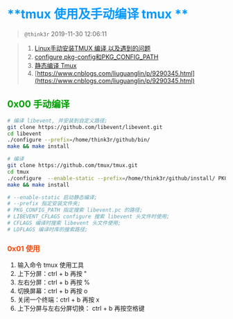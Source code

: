 # <font color=#0099ff> **tmux 使用及手动编译 tmux ** </font>

> `@think3r` 2019-11-30 12:06:11

> 1. [Linux手动安装TMUX 编译 以及遇到的问题](https://blog.csdn.net/alvine008/article/details/48027687)
> 2. [configure,pkg-config和PKG_CONFIG_PATH](https://blog.csdn.net/earbao/article/details/17502581)
> 3. [静态编译 Tmux](http://ju.outofmemory.cn/entry/180492)
> 4. [https://www.cnblogs.com/liuguanglin/p/9290345.html](https://www.cnblogs.com/liuguanglin/p/9290345.html)

## <font color=#009A000> 0x00 手动编译 </font>

```sh
# 编译 libevent, 并安装到自定义路径;
git clone https://github.com/libevent/libevent.git
cd libevent
./configure --prefix=/home/think3r/github/bin/
make && make install

# 编译
git clone https://github.com/tmux/tmux.git
cd tmux
./configure  --enable-static --prefix=/home/think3r/github/install/ PKG_CONFIG_PATH=/home/think3r/github/install/lib/pkgconfig/ LIBEVENT_CFLAGS=-I/home/think3r/github/install/include  CFLAGS="-I/home/think3r/github/install/include" LDFLAGS="-L/home/think3r/github/install/lib/"
make && make install

# --enable-static 启动静态编译;
# --prefix 指定安装文件夹;
# PKG_CONFIG_PATH 指定搜索 libevent.pc 的路径;
# LIBEVENT_CFLAGS configure 搜索 libevent 头文件时使用;
# CFLAGS 编译时搜索 libevent 头文件使用;
# LDFLAGS 编译时库的搜索路径;
```

### <font color=#FF4500> 0x01 使用 </font>

1. 输入命令 tmux 使用工具
2. 上下分屏：ctrl + b  再按 "
3. 左右分屏：ctrl + b  再按 %
4. 切换屏幕：ctrl + b  再按 o
5. 关闭一个终端：ctrl + b  再按 x
6. 上下分屏与左右分屏切换： ctrl + b  再按空格键
